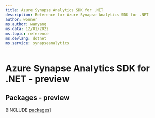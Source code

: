 ```yaml
---
title: Azure Synapse Analytics SDK for .NET
description: Reference for Azure Synapse Analytics SDK for .NET
author: wonner
ms.author: wanyang
ms.data: 12/01/2022
ms.topic: reference
ms.devlang: dotnet
ms.service: synapseanalytics
---
```

# Azure Synapse Analytics SDK for .NET - preview
## Packages - preview
[!INCLUDE [packages](synapse-analytics-index.md)]